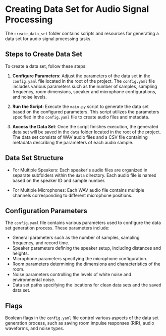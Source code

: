 # Creating Data Set for Audio Signal Processing

The `create_data_set` folder contains scripts and resources for generating a data set for audio signal processing tasks.

## Steps to Create Data Set

To create a data set, follow these steps:

1. **Configure Parameters**: Adjust the parameters of the data set in the `config.yaml` file located in the root of the project. The `config.yaml` file includes various parameters such as the number of samples, sampling frequency, room dimensions, speaker and microphone configurations, and noise levels.

2. **Run the Script**: Execute the `main.py` script to generate the data set based on the configured parameters. This script utilizes the parameters specified in the `config.yaml` file to create audio files and metadata.

3. **Access the Data Set**: Once the script finishes execution, the generated data set will be saved in the `data` folder located in the root of the project. The data set consists of WAV audio files and a CSV file containing metadata describing the parameters of each audio sample.

## Data Set Structure

- For Multiple Speakers: Each speaker's audio files are organized in separate subfolders within the `data` directory. Each audio file is named based on the speaker ID and sample number.

- For Multiple Microphones: Each WAV audio file contains multiple channels corresponding to different microphone positions.

## Configuration Parameters

The `config.yaml` file contains various parameters used to configure the data set generation process. These parameters include:

- General parameters such as the number of samples, sampling frequency, and record time.
- Speaker parameters defining the speaker setup, including distances and heights.
- Microphone parameters specifying the microphone configuration.
- Room parameters determining the dimensions and characteristics of the room.
- Noise parameters controlling the levels of white noise and environmental noise.
- Data set paths specifying the locations for clean data sets and the saved data set.

## Flags

Boolean flags in the `config.yaml` file control various aspects of the data set generation process, such as saving room impulse responses (RIR), audio waveforms, and noise types.
